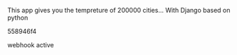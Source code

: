 This app gives you the tempreture of 200000 cities...
With Django based on python

558946f4 

webhook active




